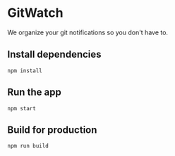# GitWatch
We organize your git notifications so you don't have to.
## Install dependencies
`npm install`

## Run the app
`npm start`

## Build for production
`npm run build`
